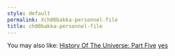 ```yaml
---
style: default
permalink: Xch00bakka-personnel-file
title: ch00bakka-personnel-file
---
```

You may also like:
[History Of The Universe: Part Five](http://scp-wiki.net/history-of-the-universe-part-five)
[yes](http://scp-wiki.net/no)